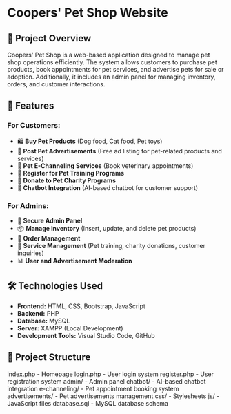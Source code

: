 # Coopers' Pet Shop Website

## 📌 Project Overview
Coopers' Pet Shop is a web-based application designed to manage pet shop operations efficiently. The system allows customers to purchase pet products, book appointments for pet services, and advertise pets for sale or adoption. Additionally, it includes an admin panel for managing inventory, orders, and customer interactions.

## 🚀 Features
### **For Customers:**
- 🛍️ **Buy Pet Products** (Dog food, Cat food, Pet toys)
- 📢 **Post Pet Advertisements** (Free ad listing for pet-related products and services)
- 🏥 **Pet E-Channeling Services** (Book veterinary appointments)
- 🐾 **Register for Pet Training Programs**
- 💖 **Donate to Pet Charity Programs**
- 🤖 **Chatbot Integration** (AI-based chatbot for customer support)

### **For Admins:**
- 🔑 **Secure Admin Panel**
- 📦 **Manage Inventory** (Insert, update, and delete pet products)
- 📝 **Order Management**
- 🏢 **Service Management** (Pet training, charity donations, customer inquiries)
- 📊 **User and Advertisement Moderation**

## 🛠️ Technologies Used
- **Frontend:** HTML, CSS, Bootstrap, JavaScript
- **Backend:** PHP
- **Database:** MySQL
- **Server:** XAMPP (Local Development)
- **Development Tools:** Visual Studio Code, GitHub

## 📂 Project Structure
index.php - Homepage
login.php - User login system
register.php - User registration system
admin/ - Admin panel
chatbot/ - AI-based chatbot integration
e-channeling/ - Pet appointment booking system
advertisements/ - Pet advertisements management
css/ - Stylesheets
js/ - JavaScript files
database.sql - MySQL database schema
